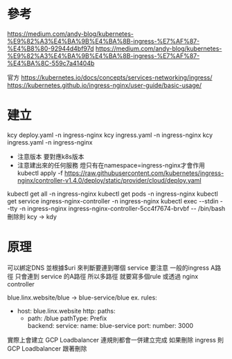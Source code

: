 # 參考
https://medium.com/andy-blog/kubernetes-%E9%82%A3%E4%BA%9B%E4%BA%8B-ingress-%E7%AF%87-%E4%B8%80-92944d4bf97d
https://medium.com/andy-blog/kubernetes-%E9%82%A3%E4%BA%9B%E4%BA%8B-ingress-%E7%AF%87-%E4%BA%8C-559c7a41404b

官方
https://kubernetes.io/docs/concepts/services-networking/ingress/
https://kubernetes.github.io/ingress-nginx/user-guide/basic-usage/

# 建立
kcy deploy.yaml -n ingress-nginx
kcy ingress.yaml -n ingress-nginx
kcy ingress.yaml -n ingress-nginx
* 注意版本 要對應k8s版本 
* 注意建出來的任何服務 燈只有在namespace=ingress-nginx才會作用
kubectl apply -f https://raw.githubusercontent.com/kubernetes/ingress-nginx/controller-v1.4.0/deploy/static/provider/cloud/deploy.yaml

kubectl get all -n ingress-nginx
kubectl get pods -n ingress-nginx
kubectl get service ingress-nginx-controller -n ingress-nginx
kubectl exec --stdin --tty -n ingress-nginx ingress-nginx-controller-5cc4f7674-brvbf -- /bin/bash
刪除則 kcy -> kdy


# 原理

可以綁定DNS
並根據$uri 來判斷要連到哪個 service
要注意 一般的ingress A路徑 只會連到 service 的A路徑
所以多路徑 就要寫多個rule
或透過 nginx controller

blue.linx.website/blue -> blue-service/blue
ex.
  rules:
  - host: blue.linx.website
    http:
      paths:
      - path: /blue
        pathType: Prefix  
        backend:
          service:
            name: blue-service
            port:
              number: 3000

實際上會建立 GCP Loadbalancer
連規則都會一併建立完成
如果刪除 ingress 則 GCP Loadbalancer 跟著刪除
